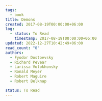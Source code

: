 ```yaml
---
tags:
  - book
title: Demons
created: 2017-08-19T00:00:00+06:00
log:
  - status: To Read
    timestamp: 2017-08-19T00:00:00+06:00
updated: 2022-12-27T10:42:49+06:00
read_count: "0"
authors:
  - Fyodor Dostoevsky
  - Richard Pevear
  - Larissa Volokhonsky
  - Ronald Meyer
  - Robert Maguire
  - Robert Belknap

status: To Read
---
```


